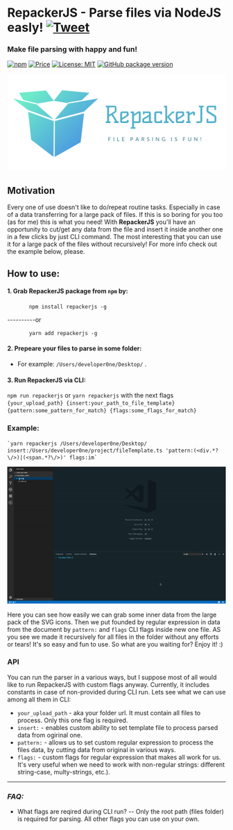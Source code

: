 # RepackerJS - Parse files via NodeJS easly!  [![Tweet](https://img.shields.io/twitter/url/http/shields.io.svg?style=social)](https://twitter.com/intent/tweet?text=See&url=https://github.com/BiosBoy/coconat&via=svyat770&hashtags=js,jsx,pareser,RepackerJS,html,css)
### Make file parsing with happy and fun!

[![npm](https://badgen.net/npm/v/repackerjs)](https://www.npmjs.com/package/repackerjs)
[![Price](https://img.shields.io/badge/price-FREE-purple.svg)](https://github.com/BiosBoy/repackerJS/blob/master/LICENSE)
[![License: MIT](https://img.shields.io/badge/license-MIT-yellow.svg)](https://github.com/BiosBoy/repackerJS/blob/master/LICENSE)
[![GitHub package version](https://img.shields.io/badge/version-1.1.8-green.svg)](https://github.com/BiosBoy/repackerJS)

![logo_image](https://raw.githubusercontent.com/BiosBoy/RepackerJS/master/logo.png)


## Motivation
 Every one of use doesn't like to do/repeat routine tasks. Especially in case of a data transferring for a large pack of files. If this is so boring for you too (as for me) this is what you need! With **RepackerJS** you'll have an opportunity to cut/get any data from the file and insert it inside another one in a few clicks by just CLI command. The most interesting that you can use it for a large pack of the files without recursively! For more info check out the example below, please.

## How to use:
  #### 1. Grab RepackerJS package from `npm` by:
  ```
         npm install repackerjs -g
  ``` 
   ----------or 
  ```
         yarn add repackerjs -g
  ```
  #### 2. Prepeare your files to parse in some folder: 
   - For example: `/Users/developer0ne/Desktop/` .
  #### 3. Run RepackerJS via CLI:
  `npm run repackerjs` or `yarn repackerjs` with the next flags `{your_upload_path} {insert:your_path_to_file_template} {pattern:some_pattern_for_match} {flags:some_flags_for_match}`

  ### Example:
    `yarn repackerjs /Users/developer0ne/Desktop/ insert:/Users/developer0ne/project/fileTemplate.ts 'pattern:(<div.*?\/>)|(<span.*?\/>)' flags:im`
    
![RepackerJS Example](https://raw.githubusercontent.com/BiosBoy/RepackerJS/master/Exemple.gif)

Here you can see how easily we can grab some inner data from the large pack of the SVG icons. Then we put founded by regular expression in data from the document by `pattern:` and `flags` CLI flags inside new one file. AS you see we made it recursively for all files in the folder without any efforts or tears! It's so easy and fun to use. So what are you waiting for? Enjoy it! :)

### API
  
You can run the parser in a various ways, but I suppose most of all would like to run RepackerJS with custom flags anyway. Currently, it includes constants in case of non-provided during CLI run. Lets see what we can use among all them in CLI:
  - `your_upload_path` - aka your folder url. It must contain all files to process. Only this one flag is required.  
  - `insert:` - enables custom ability to set template file to process parsed data from ogirinal one.
  - `pattern:` - allows us to set custom regular expression to process the files data, by cutting data from original in various ways.
  - `flags:` - custom flags for regular expression that makes all work for us. It's very useful when we need to work with non-regular strings: different string-case, multy-strings, etc.). 
   ----
  ### *FAQ:*
   - What flags are reqired during CLI run?
   -- Only the root path (files folder) is required for parsing. All other flags you can use on your own.

